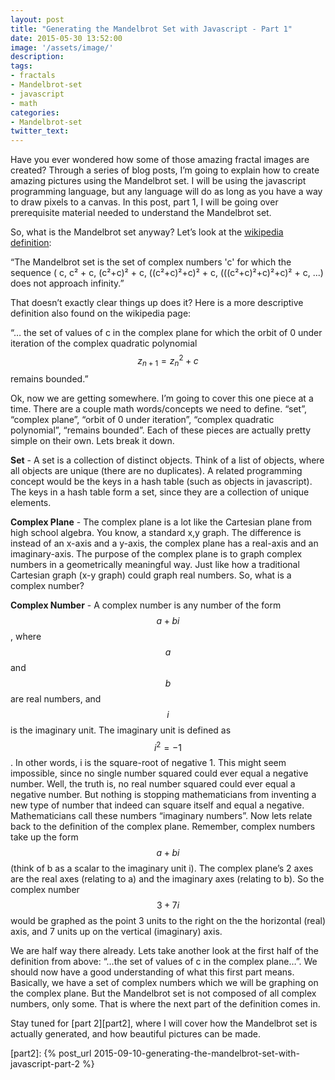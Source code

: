```yaml
---
layout: post
title: "Generating the Mandelbrot Set with Javascript - Part 1"
date: 2015-05-30 13:52:00
image: '/assets/image/'
description:
tags:
- fractals
- Mandelbrot-set
- javascript
- math
categories:
- Mandelbrot-set
twitter_text:
---
```


Have you ever wondered how some of those amazing fractal images are created? Through a series of blog posts, I’m going to explain how to create amazing pictures using the Mandelbrot set. I will be using the javascript programming language, but any language will do as long as you have a way to draw pixels to a canvas. In this post, part 1, I will be going over prerequisite material needed to understand the Mandelbrot set.

So, what is the Mandelbrot set anyway? Let’s look at the [wikipedia definition][definition]:

“The Mandelbrot set is the set of complex numbers 'c' for which the sequence ( c, c² + c, (c²+c)² + c, ((c²+c)²+c)² + c, (((c²+c)²+c)²+c)² + c, ...) does not approach infinity.”

That doesn’t exactly clear things up does it? Here is a more descriptive definition also found on the wikipedia page:

“… the set of values of c in the complex plane for which the orbit of 0 under iteration of the complex quadratic polynomial $$z_{n+1}=z_n^2+c$$ remains bounded.”

Ok, now we are getting somewhere. I’m going to cover this one piece at a time. There are a couple math words/concepts we need to define. “set”, “complex plane”, “orbit of 0 under iteration”, “complex quadratic polynomial”, “remains bounded”. Each of these pieces are actually pretty simple on their own. Lets break it down.

<b>Set</b> - A set is a collection of distinct objects. Think of a list of objects, where all objects are unique (there are no duplicates). A related programming concept would be the keys in a hash table (such as objects in javascript). The keys in a hash table form a set, since they are a collection of unique elements.

<b>Complex Plane</b> - The complex plane is a lot like the Cartesian plane from high school algebra. You know, a standard x,y graph. The difference is instead of an x-axis and a y-axis, the complex plane has a real-axis and an imaginary-axis. The purpose of the complex plane is to graph complex numbers in a geometrically meaningful way. Just like how a traditional Cartesian graph (x-y graph) could graph real numbers. So, what is a complex number?

<b>Complex Number</b> - A complex number is any number of the form $$a + bi$$, where $$a$$ and $$b$$ are real numbers, and $$i$$ is the imaginary unit. The imaginary unit is defined as $$i^2 = -1$$. In other words, i is the square-root of negative 1. This might seem impossible, since no single number squared could ever equal a negative number. Well, the truth is, no real number squared could ever equal a negative number. But nothing is stopping mathematicians from inventing a new type of number that indeed can square itself and equal a negative. Mathematicians call these numbers “imaginary numbers”. Now lets relate back to the definition of the complex plane. Remember, complex numbers take up the form $$a + bi$$ (think of b as a scalar to the imaginary unit i). The complex plane’s 2 axes are the real axes (relating to a) and the imaginary axes (relating to b).  So the complex number $$3 + 7i$$ would be graphed as the point 3 units to the right on the the horizontal (real) axis, and 7 units up on the vertical (imaginary) axis.

We are half way there already. Lets take another look at the first half of the definition from above: “…the set of values of c in the complex plane…”. We should now have a good understanding of what this first part means. Basically, we have a set of complex numbers which we will be graphing on the complex plane. But the Mandelbrot set is not composed of all complex numbers, only some. That is where the next part of the definition comes in.

Stay tuned for [part 2][part2], where I will cover how the Mandelbrot set is actually generated, and how beautiful pictures can be made.

[definition]: http://en.wikipedia.org/wiki/Mandelbrot_set
[part2]: {% post_url 2015-09-10-generating-the-mandelbrot-set-with-javascript-part-2 %}
